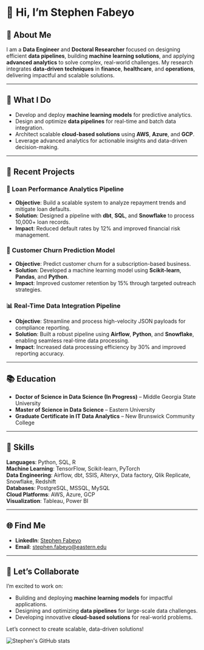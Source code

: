 # 👋 Hi, I’m Stephen Fabeyo  

## 🔬 About Me  
I am a **Data Engineer** and **Doctoral Researcher** focused on designing efficient **data pipelines**, building **machine learning solutions**, and applying **advanced analytics** to solve complex, real-world challenges. My research integrates **data-driven techniques** in **finance**, **healthcare**, and **operations**, delivering impactful and scalable solutions.

---

## 🚀 What I Do  
- Develop and deploy **machine learning models** for predictive analytics.  
- Design and optimize **data pipelines** for real-time and batch data integration.  
- Architect scalable **cloud-based solutions** using **AWS**, **Azure**, and **GCP**.  
- Leverage advanced analytics for actionable insights and data-driven decision-making.  

---

## 🌟 Recent Projects  

### 🔄 Loan Performance Analytics Pipeline  
- **Objective**: Build a scalable system to analyze repayment trends and mitigate loan defaults.  
- **Solution**: Designed a pipeline with **dbt**, **SQL**, and **Snowflake** to process 10,000+ loan records.  
- **Impact**: Reduced default rates by 12% and improved financial risk management.

### 🤖 Customer Churn Prediction Model  
- **Objective**: Predict customer churn for a subscription-based business.  
- **Solution**: Developed a machine learning model using **Scikit-learn**, **Pandas**, and **Python**.  
- **Impact**: Improved customer retention by 15% through targeted outreach strategies.

### 📊 Real-Time Data Integration Pipeline  
- **Objective**: Streamline and process high-velocity JSON payloads for compliance reporting.  
- **Solution**: Built a robust pipeline using **Airflow**, **Python**, and **Snowflake**, enabling seamless real-time data processing.  
- **Impact**: Increased data processing efficiency by 30% and improved reporting accuracy.

---

## 📚 Education  
- **Doctor of Science in Data Science (In Progress)** – Middle Georgia State University  
- **Master of Science in Data Science** – Eastern University  
- **Graduate Certificate in IT Data Analytics** – New Brunswick Community College  

---

## 🔧 Skills  

**Languages**: Python, SQL, R  
**Machine Learning**: TensorFlow, Scikit-learn, PyTorch  
**Data Engineering**: Airflow, dbt, SSIS, Alteryx, Data factory, Qlik Replicate, Snowflake, Redshift  
**Databases**: PostgreSQL, MSSQL, MySQL  
**Cloud Platforms**: AWS, Azure, GCP  
**Visualization**: Tableau, Power BI  

---

## 🌐 Find Me  

- **LinkedIn**: [Stephen Fabeyo](https://www.linkedin.com/in/stephenfabeyo)  
- **Email**: [stephen.fabeyo@eastern.edu](mailto:stephen.fabeyo@eastern.edu)  

---

## 💬 Let’s Collaborate  

I’m excited to work on:  
- Building and deploying **machine learning models** for impactful applications.  
- Designing and optimizing **data pipelines** for large-scale data challenges.  
- Developing innovative **cloud-based solutions** for real-world problems.  

Let’s connect to create scalable, data-driven solutions!

![Stephen's GitHub stats](https://github-readme-stats.vercel.app/api?username=stevefabz&show_icons=true&theme=radical)
